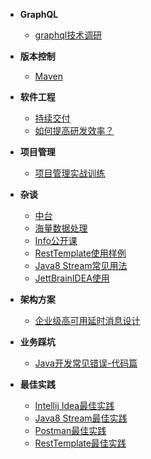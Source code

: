 <!-- docs/_sidebar.md -->

- **GraphQL**
  - [graphql技术调研](D类/D01-GraphQL/[graphql.cn]-调研graphql技术.md)

- **版本控制**
  - [Maven](D类/D02-版本控制/[RUNOOB]-Maven教程.md)

- **软件工程**
  - [持续交付](D类/D03-软件工程/[极客时间]-持续交付.md)
  - [如何提高研发效率？](D类/D03-软件工程/[极客时间]-如何提高研发效率？.md)

- **项目管理**
  - [项目管理实战训练](D类/D06-项目管理/[授客学堂]-项目管理实战训练.md)

- **杂谈**
  - [中台](D类/D08-杂谈/[极客时间]-说透中台.md)
  - [海量数据处理](D类/D08-杂谈/[advanced-java]-海量数据处理.md)
  - [Info公开课](D类/D08-杂谈/InfoQ公开课.md)
  - [RestTemplate使用样例](D类/D08-杂谈/RestTemplate使用样例.md)
  - [Java8 Stream常见用法](D类/D08-杂谈/Java8%20Stream常见用法.md)
  - [JettBrainIDEA使用](D类/D08-杂谈/JettBrainIDEA使用.md)

- **架构方案**
  - [企业级高可用延时消息设计](D类/D09-架构方案/企业级高可用延时消息设计.md)

- **业务踩坑**
  - [Java开发常见错误-代码篇](D类/D10-业务踩坑/[极客时间]-Java开发常见错误-01代码篇.md)

- **最佳实践**
  - [Intellij Idea最佳实践](D类/D13-最佳实践/Intellij%20Idea最佳实践.md)
  - [Java8 Stream最佳实践](D类/D13-最佳实践/Java8%20Stream最佳实践.md)
  - [Postman最佳实践](D类/D13-最佳实践/Postman最佳实践.md)
  - [RestTemplate最佳实践](D类/D13-最佳实践/RestTemplate最佳实践.md)